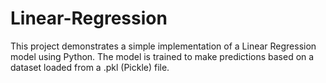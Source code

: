 # Linear-Regression
This project demonstrates a simple implementation of a Linear Regression model using Python. The model is trained to make predictions based on a dataset loaded from a .pkl (Pickle) file.
